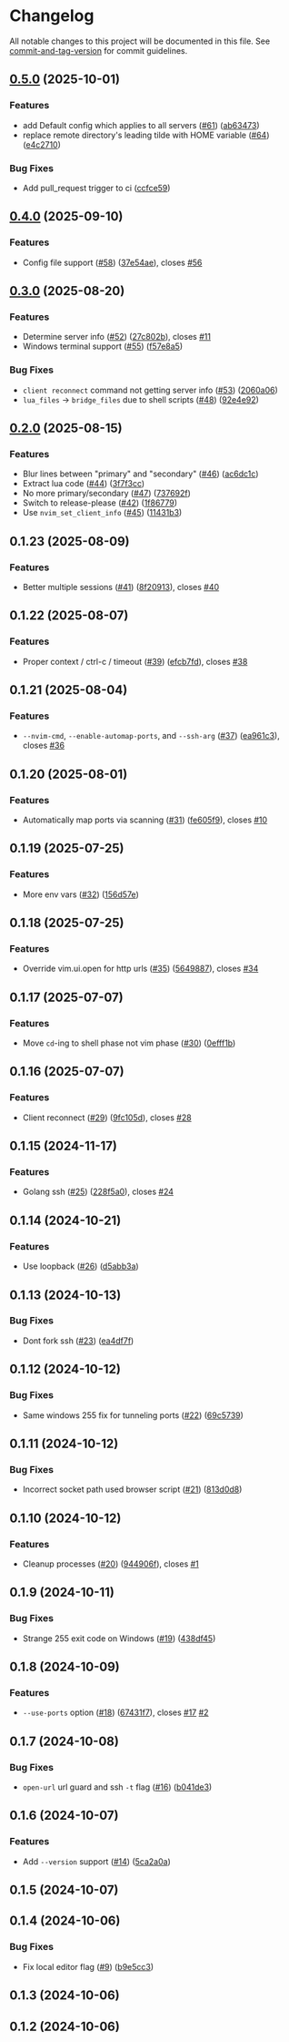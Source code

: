 # Changelog

All notable changes to this project will be documented in this file. See [commit-and-tag-version](https://github.com/absolute-version/commit-and-tag-version) for commit guidelines.

## [0.5.0](https://github.com/mikew/nvrh/compare/v0.4.0...v0.5.0) (2025-10-01)


### Features

* add Default config which applies to all servers ([#61](https://github.com/mikew/nvrh/issues/61)) ([ab63473](https://github.com/mikew/nvrh/commit/ab63473bf53ef35a2434307473d72d0a3218cf1b))
* replace remote directory's leading tilde with HOME variable ([#64](https://github.com/mikew/nvrh/issues/64)) ([e4c2710](https://github.com/mikew/nvrh/commit/e4c27109cf3cecfb623b2805d603766f7d7270ce))


### Bug Fixes

* Add pull_request trigger to ci ([ccfce59](https://github.com/mikew/nvrh/commit/ccfce596867747b056fe5bde9f3067cab96ecba9))

## [0.4.0](https://github.com/mikew/nvrh/compare/v0.3.0...v0.4.0) (2025-09-10)


### Features

* Config file support ([#58](https://github.com/mikew/nvrh/issues/58)) ([37e54ae](https://github.com/mikew/nvrh/commit/37e54ae41bc55dd995fa23ebce4e055796069587)), closes [#56](https://github.com/mikew/nvrh/issues/56)

## [0.3.0](https://github.com/mikew/nvrh/compare/v0.2.0...v0.3.0) (2025-08-20)


### Features

* Determine server info ([#52](https://github.com/mikew/nvrh/issues/52)) ([27c802b](https://github.com/mikew/nvrh/commit/27c802b1998c4cbca41abfc72a7c92517aa19506)), closes [#11](https://github.com/mikew/nvrh/issues/11)
* Windows terminal support ([#55](https://github.com/mikew/nvrh/issues/55)) ([f57e8a5](https://github.com/mikew/nvrh/commit/f57e8a5f5963760e9dcbdc07233ed554d5f5f6d0))


### Bug Fixes

* `client reconnect` command not getting server info ([#53](https://github.com/mikew/nvrh/issues/53)) ([2060a06](https://github.com/mikew/nvrh/commit/2060a06f6f36960ff5d260daa5fcdfe0c86adc20))
* `lua_files` -&gt; `bridge_files` due to shell scripts ([#48](https://github.com/mikew/nvrh/issues/48)) ([92e4e92](https://github.com/mikew/nvrh/commit/92e4e9249d80d95cc8023f151670075849b8945d))

## [0.2.0](https://github.com/mikew/nvrh/compare/v0.1.23...v0.2.0) (2025-08-15)


### Features

* Blur lines between "primary" and "secondary" ([#46](https://github.com/mikew/nvrh/issues/46)) ([ac6dc1c](https://github.com/mikew/nvrh/commit/ac6dc1c24719e648aabea221313b0f58995a1e55))
* Extract lua code ([#44](https://github.com/mikew/nvrh/issues/44)) ([3f7f3cc](https://github.com/mikew/nvrh/commit/3f7f3cc80ecee57cb0fdb200a671201ed027108e))
* No more primary/secondary ([#47](https://github.com/mikew/nvrh/issues/47)) ([737692f](https://github.com/mikew/nvrh/commit/737692f8b3b94a7476bb97ab8f9533af65d172ff))
* Switch to release-please ([#42](https://github.com/mikew/nvrh/issues/42)) ([1f86779](https://github.com/mikew/nvrh/commit/1f867797d184814175d06fd5561baab952379eff))
* Use `nvim_set_client_info` ([#45](https://github.com/mikew/nvrh/issues/45)) ([11431b3](https://github.com/mikew/nvrh/commit/11431b3c8da1cd63df58a97148d0f425d07733c6))

## 0.1.23 (2025-08-09)


### Features

* Better multiple sessions ([#41](https://github.com/mikew/nvrh/issues/41)) ([8f20913](https://github.com/mikew/nvrh/commit/8f20913c18d0d35542ab08aaa034ce9e961ca73f)), closes [#40](https://github.com/mikew/nvrh/issues/40)

## 0.1.22 (2025-08-07)


### Features

* Proper context / ctrl-c / timeout ([#39](https://github.com/mikew/nvrh/issues/39)) ([efcb7fd](https://github.com/mikew/nvrh/commit/efcb7fd19c866f1d099f711cb514d8c8124aded5)), closes [#38](https://github.com/mikew/nvrh/issues/38)

## 0.1.21 (2025-08-04)


### Features

* `--nvim-cmd`, `--enable-automap-ports`, and `--ssh-arg` ([#37](https://github.com/mikew/nvrh/issues/37)) ([ea961c3](https://github.com/mikew/nvrh/commit/ea961c34e128f6471a018aaca1f77a5740ebb022)), closes [#36](https://github.com/mikew/nvrh/issues/36)

## 0.1.20 (2025-08-01)


### Features

* Automatically map ports via scanning ([#31](https://github.com/mikew/nvrh/issues/31)) ([fe605f9](https://github.com/mikew/nvrh/commit/fe605f948978a67bae8b0bb78f6d2e1011f1e247)), closes [#10](https://github.com/mikew/nvrh/issues/10)

## 0.1.19 (2025-07-25)


### Features

* More env vars ([#32](https://github.com/mikew/nvrh/issues/32)) ([156d57e](https://github.com/mikew/nvrh/commit/156d57ed574194f46596c90c353bde775703b274))

## 0.1.18 (2025-07-25)


### Features

* Override vim.ui.open for http urls ([#35](https://github.com/mikew/nvrh/issues/35)) ([5649887](https://github.com/mikew/nvrh/commit/5649887a9711617ffbc1ca2584e2bbd70b803891)), closes [#34](https://github.com/mikew/nvrh/issues/34)

## 0.1.17 (2025-07-07)


### Features

* Move `cd`-ing to shell phase not vim phase ([#30](https://github.com/mikew/nvrh/issues/30)) ([0efff1b](https://github.com/mikew/nvrh/commit/0efff1ba260657c4f930a58f9802ddd376df2f2a))

## 0.1.16 (2025-07-07)


### Features

* Client reconnect ([#29](https://github.com/mikew/nvrh/issues/29)) ([9fc105d](https://github.com/mikew/nvrh/commit/9fc105d95308b8a69b8c96ec785c2a7401281207)), closes [#28](https://github.com/mikew/nvrh/issues/28)

## 0.1.15 (2024-11-17)


### Features

* Golang ssh ([#25](https://github.com/mikew/nvrh/issues/25)) ([228f5a0](https://github.com/mikew/nvrh/commit/228f5a0f839a842f515929250e9fe6f7f4309a05)), closes [#24](https://github.com/mikew/nvrh/issues/24)

## 0.1.14 (2024-10-21)


### Features

* Use loopback ([#26](https://github.com/mikew/nvrh/issues/26)) ([d5abb3a](https://github.com/mikew/nvrh/commit/d5abb3a3a205e3195a67e2edbcc222a593cc5466))

## 0.1.13 (2024-10-13)


### Bug Fixes

* Dont fork ssh ([#23](https://github.com/mikew/nvrh/issues/23)) ([ea4df7f](https://github.com/mikew/nvrh/commit/ea4df7f796a2e64913c2b88b08498a20daada23c))

## 0.1.12 (2024-10-12)


### Bug Fixes

* Same windows 255 fix for tunneling ports ([#22](https://github.com/mikew/nvrh/issues/22)) ([69c5739](https://github.com/mikew/nvrh/commit/69c57391293f79b76e26b08771b42c0c9c88b361))

## 0.1.11 (2024-10-12)


### Bug Fixes

* Incorrect socket path used browser script ([#21](https://github.com/mikew/nvrh/issues/21)) ([813d0d8](https://github.com/mikew/nvrh/commit/813d0d8c2027d9dee8a21be3d44a2113146b0235))

## 0.1.10 (2024-10-12)


### Features

* Cleanup processes ([#20](https://github.com/mikew/nvrh/issues/20)) ([944906f](https://github.com/mikew/nvrh/commit/944906f4ce91b6fb7806d72feecfad011e508d9b)), closes [#1](https://github.com/mikew/nvrh/issues/1)

## 0.1.9 (2024-10-11)


### Bug Fixes

* Strange 255 exit code on Windows ([#19](https://github.com/mikew/nvrh/issues/19)) ([438df45](https://github.com/mikew/nvrh/commit/438df4593cfe0097f36405e38bb77f090c51425b))

## 0.1.8 (2024-10-09)


### Features

* `--use-ports` option ([#18](https://github.com/mikew/nvrh/issues/18)) ([67431f7](https://github.com/mikew/nvrh/commit/67431f7014b0e131c7a8cabf84f21e06e46760e3)), closes [#17](https://github.com/mikew/nvrh/issues/17) [#2](https://github.com/mikew/nvrh/issues/2)

## 0.1.7 (2024-10-08)


### Bug Fixes

* `open-url` url guard and ssh `-t` flag ([#16](https://github.com/mikew/nvrh/issues/16)) ([b041de3](https://github.com/mikew/nvrh/commit/b041de32b589b12166c92f458373bc7b6eb447aa))

## 0.1.6 (2024-10-07)


### Features

* Add `--version` support ([#14](https://github.com/mikew/nvrh/issues/14)) ([5ca2a0a](https://github.com/mikew/nvrh/commit/5ca2a0a189123df443e8543b591770d7ca510b30))

## 0.1.5 (2024-10-07)

## 0.1.4 (2024-10-06)


### Bug Fixes

* Fix local editor flag ([#9](https://github.com/mikew/nvrh/issues/9)) ([b9e5cc3](https://github.com/mikew/nvrh/commit/b9e5cc3c1494b1bbebe45064b4b650125002ae8b))

## 0.1.3 (2024-10-06)

## 0.1.2 (2024-10-06)
